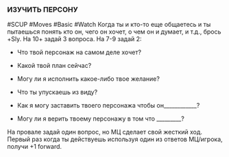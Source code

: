### **ИЗУЧИТЬ ПЕРСОНУ**

#SCUP #Moves #Basic #Watch 
Когда ты и кто-то еще общаетесь и ты пытаешься понять кто он, чего он хочет, о чем он и думает, и т.д., брось +Sly. На 10+ задай 3 вопроса. На 7-9 задай 2:

- Что твой персонаж на самом деле хочет?

- Какой твой план сейчас?

- Могу ли я исполнить какое-либо твое желание?

- Что ты упускаешь из виду?

- Как я могу заставить твоего персонажа чтобы он____________?

- Могу ли я верить твоему персонажу в том что _________?

На провале задай один вопрос, но МЦ сделает свой жесткий ход. Первый раз когда ты действуешь используя один из ответов МЦ/игрока, получи +1 forward.